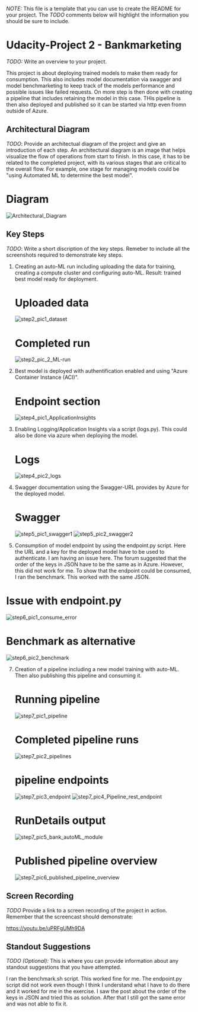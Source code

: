 *NOTE:* This file is a template that you can use to create the README for your project. The *TODO* comments below will highlight the information you should be sure to include.

# Udacity-Project 2 - Bankmarketing

*TODO:* Write an overview to your project.

This project is about deploying trained models to make them ready for consumption. This also includes model documentation via swagger and model benchmarketing to keep track of the models performance and possible issues like failed requests.
On more step is then done with creating a pipeline that includes retaining the model in this case. THis pipeline is then also deployed and published so it can be started via http even fromn outside of Azure.

## Architectural Diagram
*TODO*: Provide an architectual diagram of the project and give an introduction of each step. An architectural diagram is an image that helps visualize the flow of operations from start to finish. In this case, it has to be related to the completed project, with its various stages that are critical to the overall flow. For example, one stage for managing models could be "using Automated ML to determine the best model". 

# Diagram
![Architectural_Diagram](https://user-images.githubusercontent.com/96047873/150638351-d2cafebe-fa65-4554-8e3a-0ed85be97b41.png)



## Key Steps
*TODO*: Write a short discription of the key steps. Remeber to include all the screenshots required to demonstrate key steps. 

1) Creating an auto-ML run including uploading the data for training, creating a compute cluster and configuring auto-ML.
   Result: trained best model ready for deployment.
   
   # Uploaded data
   ![step2_pic1_dataset](https://user-images.githubusercontent.com/96047873/150637403-d7f6b45b-9434-4f13-a6da-1a71d5149786.png)
   
   # Completed run
   ![step2_pic_2_ML-run](https://user-images.githubusercontent.com/96047873/150637576-23533116-06e5-4b1e-ae7e-4a790a6c6664.PNG)


2) Best model is deployed with authentification enabled and using "Azure Container Instance (ACI)".

   # Endpoint section
   ![step4_pic1_ApplicationInsights](https://user-images.githubusercontent.com/96047873/150637607-7a1bc560-6148-4a66-b042-4d66d05f735d.png)


4) Enabling Logging/Application Insights via a script (logs.py). This could also be done via azure when deploying the model.
   
   # Logs
   ![step4_pic2_logs](https://user-images.githubusercontent.com/96047873/150637651-720a5a42-a779-4eb3-8c93-eeb37f7a772f.png)
  
  
5) Swagger documentation using the Swagger-URL provides by Azure for the deployed model.

   # Swagger
   ![step5_pic1_swagger1](https://user-images.githubusercontent.com/96047873/150637660-0bd94a8e-7c34-40ad-beff-052776b2ca3e.png)
   ![step5_pic2_swagger2](https://user-images.githubusercontent.com/96047873/150637664-c82ea25b-9cfd-45bd-96d4-25b125ff94a8.png)


6) Consumption of model endpoint by using the endpoint.py script. Here the URL and a key for the deployed model have to be used to authenticate.
   I am having an issue here. The forum suggested that the order of the keys in JSON have to be the same as in Azure. However, this did not work for me.
   To show that the endpoint could be consumed, I ran the benchmark. This worked with the same JSON.

# Issue with endpoint.py
![step6_pic1_consume_error](https://user-images.githubusercontent.com/96047873/150637710-7f877a88-0199-4601-ab8e-75dbce443fcc.png)

# Benchmark as alternative
![step6_pic2_benchmark](https://user-images.githubusercontent.com/96047873/150637722-7c5ca602-f5e9-436e-b290-663ffdbe0fec.png)

7) Creation of a pipeline including a new model training with auto-ML. Then also publishing this pipeline and consuming it.

   # Running pipeline
   ![step7_pic1_pipeline](https://user-images.githubusercontent.com/96047873/150637759-723834d9-9ae2-425c-acfc-bc2a948c5746.png)

   # Completed pipeline runs
   ![step7_pic2_pipelines](https://user-images.githubusercontent.com/96047873/150637785-7b6e5d71-25f7-46d9-8fa6-896dc9cf9fc1.PNG)
   
   # pipeline endpoints
   ![step7_pic3_endpoint](https://user-images.githubusercontent.com/96047873/150637794-8dab5e83-0813-4dfb-a57d-a9a682e1bf65.PNG)
   ![step7_pic4_Pipeline_rest_endpoint](https://user-images.githubusercontent.com/96047873/150637946-f21554ca-f20c-425a-9db2-1d44dcd4ecd5.png)

   # RunDetails output
   ![step7_pic5_bank_autoML_module](https://user-images.githubusercontent.com/96047873/150637943-31d9594f-f624-4756-abf3-6c39fc8c1fc8.PNG)
   
   # Published pipeline overview
   ![step7_pic6_published_pipeline_overview](https://user-images.githubusercontent.com/96047873/150637960-1fcb6b78-ba00-4f2e-ae25-ebef508075a5.PNG)


## Screen Recording
*TODO* Provide a link to a screen recording of the project in action. Remember that the screencast should demonstrate:

https://youtu.be/uPRFgUMh9DA


## Standout Suggestions
*TODO (Optional):* This is where you can provide information about any standout suggestions that you have attempted.

I ran the benchmark.sh script. This worked fine for me. The endpoint.py script did not work even though I think I understand what I have to do there and it worked for me in the exercise. I saw the post about the order of the keys in JSON and tried this as solution. After that I still got the same error and was not able to fix it. 
